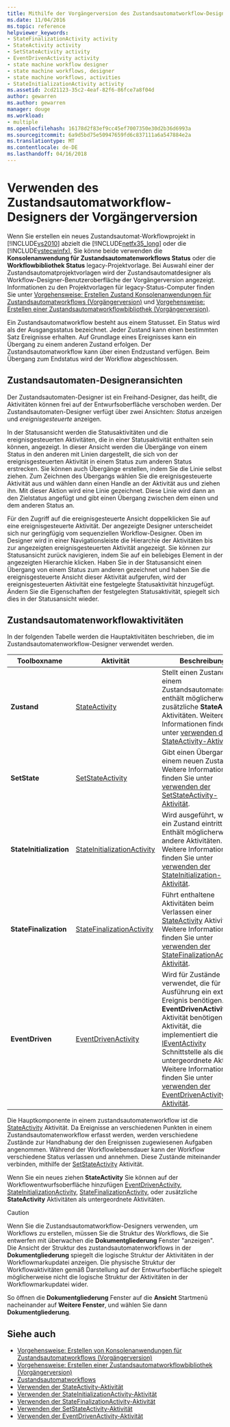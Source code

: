 ```yaml
---
title: Mithilfe der Vorgängerversion des Zustandsautomatworkflow-Designers | Microsoft Docs
ms.date: 11/04/2016
ms.topic: reference
helpviewer_keywords:
- StateFinalizationActivity activity
- StateActivity activity
- SetStateActivity activity
- EventDrivenActivity activity
- state machine workflow designer
- state machine workflows, designer
- state machine workflows, activities
- StateInitializationActivity activity
ms.assetid: 2cd21123-35c2-4eaf-82f6-86fce7a8f04d
author: gewarren
ms.author: gewarren
manager: douge
ms.workload:
- multiple
ms.openlocfilehash: 16178d2f83ef9cc45ef7007350e30d2b36d6993a
ms.sourcegitcommit: 6a9d5bd75e50947659fd6c837111a6a547884e2a
ms.translationtype: MT
ms.contentlocale: de-DE
ms.lasthandoff: 04/16/2018
---
```

# <a name="using-the-legacy-state-machine-workflow-designer"></a>Verwenden des Zustandsautomatworkflow-Designers der Vorgängerversion
Wenn Sie erstellen ein neues Zustandsautomat-Workflowprojekt in [!INCLUDE[vs2010](../misc/includes/vs2010_md.md)] abzielt die [!INCLUDE[netfx35_long](../workflow-designer/includes/netfx35_long_md.md)] oder die [!INCLUDE[vstecwinfx](../workflow-designer/includes/vstecwinfx_md.md)], Sie könne beide verwenden die **Konsolenanwendung für Zustandsautomatenworkflows Status** oder die  **Workflowbibliothek Status** legacy-Projektvorlage. Bei Auswahl einer der Zustandsautomatprojektvorlagen wird der Zustandsautomatdesigner als Workflow-Designer-Benutzeroberfläche der Vorgängerversion angezeigt. Informationen zu den Projektvorlagen für legacy-Status-Computer finden Sie unter [Vorgehensweise: Erstellen Zustand Konsolenanwendungen für Zustandsautomatworkflows (Vorgängerversion)](../workflow-designer/how-to-create-state-machine-workflow-console-applications-legacy.md) und [Vorgehensweise: Erstellen einer Zustandsautomatworkflowbibliothek (Vorgängerversion)](../workflow-designer/how-to-create-a-state-machine-workflow-library-legacy.md).

 Ein Zustandsautomatworkflow besteht aus einem Statusset. Ein Status wird als der Ausgangsstatus bezeichnet. Jeder Zustand kann einen bestimmten Satz Ereignisse erhalten. Auf Grundlage eines Ereignisses kann ein Übergang zu einem anderen Zustand erfolgen. Der Zustandsautomatworkflow kann über einen Endzustand verfügen. Beim Übergang zum Endstatus wird der Workflow abgeschlossen.

## <a name="state-machine-designer-views"></a>Zustandsautomaten-Designeransichten
 Der Zustandsautomaten-Designer ist ein Freihand-Designer, das heißt, die Aktivitäten können frei auf der Entwurfsoberfläche verschoben werden. Der Zustandsautomaten-Designer verfügt über zwei Ansichten: *Status* anzeigen und *ereignisgesteuerte* anzeigen.

 In der Statusansicht werden die Statusaktivitäten und die ereignisgesteuerten Aktivitäten, die in einer Statusaktivität enthalten sein können, angezeigt. In dieser Ansicht werden die Übergänge von einem Status in den anderen mit Linien dargestellt, die sich von der ereignisgesteuerten Aktivität in einem Status zum anderen Status erstrecken. Sie können auch Übergänge erstellen, indem Sie die Linie selbst ziehen. Zum Zeichnen des Übergangs wählen Sie die ereignisgesteuerte Aktivität aus und wählen dann einen Handle an der Aktivität aus und ziehen ihn. Mit dieser Aktion wird eine Linie gezeichnet. Diese Linie wird dann an den Zielstatus angefügt und gibt einen Übergang zwischen dem einen und dem anderen Status an.

 Für den Zugriff auf die ereignisgesteuerte Ansicht doppelklicken Sie auf eine ereignisgesteuerte Aktivität. Der angezeigte Designer unterscheidet sich nur geringfügig vom sequenziellen Workflow-Designer. Oben im Designer wird in einer Navigationsleiste die Hierarchie der Aktivitäten bis zur angezeigten ereignisgesteuerten Aktivität angezeigt. Sie können zur Statusansicht zurück navigieren, indem Sie auf ein beliebiges Element in der angezeigten Hierarchie klicken. Haben Sie in der Statusansicht einen Übergang von einem Status zum anderen gezeichnet und haben Sie die ereignisgesteuerte Ansicht dieser Aktivität aufgerufen, wird der ereignisgesteuerten Aktivität eine festgelegte Statusaktivität hinzugefügt. Ändern Sie die Eigenschaften der festgelegten Statusaktivität, spiegelt sich dies in der Statusansicht wieder.

## <a name="state-machine-workflow-activities"></a>Zustandsautomatenworkflowaktivitäten
 In der folgenden Tabelle werden die Hauptaktivitäten beschrieben, die im Zustandsautomatenworkflow-Designer verwendet werden.

|Toolboxname|Aktivität|Beschreibung|
|------------------|--------------|-----------------|
|**Zustand**|[StateActivity](http://go.microsoft.com/fwlink?LinkID=65042)|Stellt einen Zustand in einem Zustandsautomaten dar; enthält möglicherweise zusätzliche **StateActivity** Aktivitäten. Weitere Informationen finden Sie unter [verwenden der StateActivity-Aktivität](http://go.microsoft.com/fwlink?LinkID=65083).|
|**SetState**|[SetStateActivity](http://go.microsoft.com/fwlink?LinkID=65041)|Gibt einen Übergang zu einem neuen Zustand an. Weitere Informationen finden Sie unter [verwenden der SetStateActivity-Aktivität](http://go.microsoft.com/fwlink?LinkID=65082).|
|**StateInitialization**|[StateInitializationActivity](http://go.microsoft.com/fwlink?LinkID=65044)|Wird ausgeführt, wenn ein Zustand eintritt. Enthält möglicherweise andere Aktivitäten. Weitere Informationen finden Sie unter [verwenden der StateInitialization-Aktivität](http://go.microsoft.com/fwlink?LinkID=65006).|
|**StateFinalization**|[StateFinalizationActivity](http://go.microsoft.com/fwlink?LinkID=65043)|Führt enthaltene Aktivitäten beim Verlassen einer [StateActivity](http://go.microsoft.com/fwlink?LinkID=65042) Aktivität. Weitere Informationen finden Sie unter [verwenden der StateFinalizationActivity-Aktivität](http://go.microsoft.com/fwlink?LinkID=65008).|
|**EventDriven**|[EventDrivenActivity](http://go.microsoft.com/fwlink?LinkID=65029)|Wird für Zustände verwendet, die für die Ausführung ein externes Ereignis benötigen. Die **EventDrivenActivity** Aktivität benötigen eine Aktivität, die implementiert die [IEventActivity](http://go.microsoft.com/fwlink?LinkID=65032) Schnittstelle als die erste untergeordnete Aktivität. Weitere Informationen finden Sie unter [verwenden der EventDrivenActivity-Aktivität](http://go.microsoft.com/fwlink?LinkID=65068).|

 Die Hauptkomponente in einem zustandsautomatenworkflow ist die [StateActivity](http://go.microsoft.com/fwlink?LinkID=65042) Aktivität. Da Ereignisse an verschiedenen Punkten in einem Zustandsautomatenworkflow erfasst werden, werden verschiedene Zustände zur Handhabung der den Ereignissen zugewiesenen Aufgaben angenommen. Während der Workflowlebensdauer kann der Workflow verschiedene Status verlassen und annehmen. Diese Zustände miteinander verbinden, mithilfe der [SetStateActivity](http://go.microsoft.com/fwlink?LinkID=65041) Aktivität.

 Wenn Sie ein neues ziehen **StateActivity** Sie können auf der Workflowentwurfsoberfläche hinzufügen [EventDrivenActivity](http://go.microsoft.com/fwlink?LinkID=65029), [StateInitializationActivity](http://go.microsoft.com/fwlink?LinkID=65044), [ StateFinalizationActivity](http://go.microsoft.com/fwlink?LinkID=65043), oder zusätzliche **StateActivity** Aktivitäten als untergeordnete Aktivitäten.

> [!CAUTION]
> Wenn Sie die Zustandsautomatworkflow-Designers verwenden, um Workflows zu erstellen, müssen Sie die Struktur des Workflows, die Sie entwerfen mit überwachen die **Dokumentgliederung** Fenster "anzeigen". Die Ansicht der Struktur des zustandsautomatenworkflows in der **Dokumentgliederung** spiegelt die logische Struktur der Aktivitäten in der Workflowmarkupdatei anzeigen. Die physische Struktur der Workflowaktivitäten gemäß Darstellung auf der Entwurfsoberfläche spiegelt möglicherweise nicht die logische Struktur der Aktivitäten in der Workflowmarkupdatei wider.
>
> So öffnen die **Dokumentgliederung** Fenster auf die **Ansicht** Startmenü nacheinander auf **Weitere Fenster**, und wählen Sie dann **Dokumentgliederung**.

## <a name="see-also"></a>Siehe auch

- [Vorgehensweise: Erstellen von Konsolenanwendungen für Zustandsautomatworkflows (Vorgängerversion)](../workflow-designer/how-to-create-state-machine-workflow-console-applications-legacy.md)
- [Vorgehensweise: Erstellen einer Zustandsautomatworkflowbibliothek (Vorgängerversion)](../workflow-designer/how-to-create-a-state-machine-workflow-library-legacy.md)
- [Zustandsautomatworkflows](http://go.microsoft.com/fwlink?LinkID=65016)
- [Verwenden der StateActivity-Aktivität](http://go.microsoft.com/fwlink?LinkID=65083)
- [Verwenden der StateInitializationActivity-Aktivität](http://go.microsoft.com/fwlink?LinkID=65006)
- [Verwenden der StateFinalizationActivity-Aktivität](http://go.microsoft.com/fwlink?LinkID=65008)
- [Verwenden der SetStateActivity-Aktivität](http://go.microsoft.com/fwlink?LinkID=65082)
- [Verwenden der EventDrivenActivity-Aktivität](http://go.microsoft.com/fwlink?LinkID=65068)